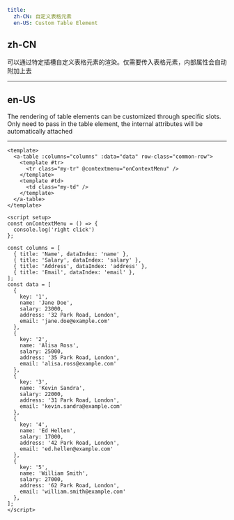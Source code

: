 ```yaml
title:
  zh-CN: 自定义表格元素
  en-US: Custom Table Element
```

## zh-CN

可以通过特定插槽自定义表格元素的渲染。仅需要传入表格元素，内部属性会自动附加上去

---

## en-US

The rendering of table elements can be customized through specific slots. Only need to pass in the table element, the
internal attributes will be automatically attached

---

```vue
<template>
  <a-table :columns="columns" :data="data" row-class="common-row">
    <template #tr>
      <tr class="my-tr" @contextmenu="onContextMenu" />
    </template>
    <template #td>
      <td class="my-td" />
    </template>
  </a-table>
</template>

<script setup>
const onContextMenu = () => {
  console.log('right click')
};

const columns = [
  { title: 'Name', dataIndex: 'name' },
  { title: 'Salary', dataIndex: 'salary' },
  { title: 'Address', dataIndex: 'address' },
  { title: 'Email', dataIndex: 'email' },
];
const data = [
  {
    key: '1',
    name: 'Jane Doe',
    salary: 23000,
    address: '32 Park Road, London',
    email: 'jane.doe@example.com'
  },
  {
    key: '2',
    name: 'Alisa Ross',
    salary: 25000,
    address: '35 Park Road, London',
    email: 'alisa.ross@example.com'
  },
  {
    key: '3',
    name: 'Kevin Sandra',
    salary: 22000,
    address: '31 Park Road, London',
    email: 'kevin.sandra@example.com'
  },
  {
    key: '4',
    name: 'Ed Hellen',
    salary: 17000,
    address: '42 Park Road, London',
    email: 'ed.hellen@example.com'
  },
  {
    key: '5',
    name: 'William Smith',
    salary: 27000,
    address: '62 Park Road, London',
    email: 'william.smith@example.com'
  },
];
</script>
```
